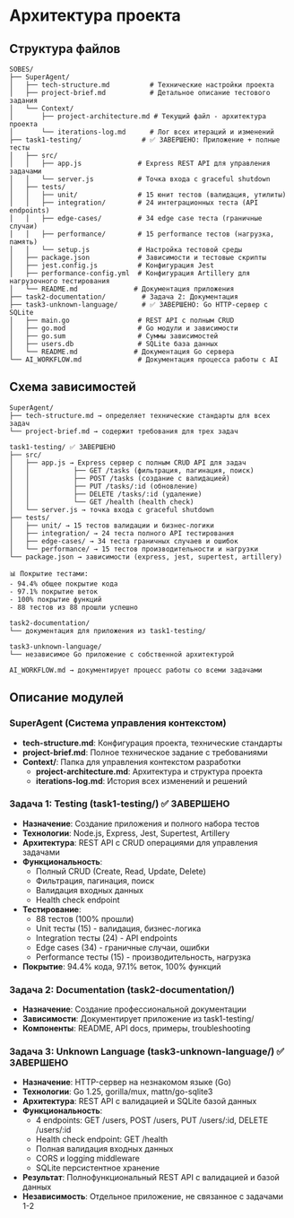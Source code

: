 # Архитектура проекта

## Структура файлов

```
SOBES/
├── SuperAgent/
│   ├── tech-structure.md          # Технические настройки проекта
│   ├── project-brief.md           # Детальное описание тестового задания
│   └── Context/
│       ├── project-architecture.md # Текущий файл - архитектура проекта
│       └── iterations-log.md      # Лог всех итераций и изменений
├── task1-testing/               # ✅ ЗАВЕРШЕНО: Приложение + полные тесты
│   ├── src/
│   │   ├── app.js              # Express REST API для управления задачами
│   │   └── server.js           # Точка входа с graceful shutdown
│   ├── tests/
│   │   ├── unit/               # 15 юнит тестов (валидация, утилиты)
│   │   ├── integration/        # 24 интеграционных теста (API endpoints)
│   │   ├── edge-cases/         # 34 edge case теста (граничные случаи)
│   │   ├── performance/        # 15 performance тестов (нагрузка, память)
│   │   └── setup.js            # Настройка тестовой среды
│   ├── package.json            # Зависимости и тестовые скрипты
│   ├── jest.config.js          # Конфигурация Jest
│   ├── performance-config.yml  # Конфигурация Artillery для нагрузочного тестирования
│   └── README.md              # Документация приложения
├── task2-documentation/         # Задача 2: Документация
├── task3-unknown-language/      # ✅ ЗАВЕРШЕНО: Go HTTP-сервер с SQLite
│   ├── main.go                 # REST API с полным CRUD
│   ├── go.mod                  # Go модули и зависимости
│   ├── go.sum                  # Суммы зависимостей
│   ├── users.db                # SQLite база данных
│   └── README.md              # Документация Go сервера
└── AI_WORKFLOW.md              # Документация процесса работы с AI
```

## Схема зависимостей

```
SuperAgent/
├── tech-structure.md → определяет технические стандарты для всех задач
└── project-brief.md → содержит требования для трех задач

task1-testing/ ✅ ЗАВЕРШЕНО
├── src/
│   ├── app.js → Express сервер с полным CRUD API для задач
│   │           ├── GET /tasks (фильтрация, пагинация, поиск)
│   │           ├── POST /tasks (создание с валидацией)
│   │           ├── PUT /tasks/:id (обновление)
│   │           ├── DELETE /tasks/:id (удаление)
│   │           └── GET /health (health check)
│   └── server.js → точка входа с graceful shutdown
├── tests/
│   ├── unit/ → 15 тестов валидации и бизнес-логики
│   ├── integration/ → 24 теста полного API тестирования
│   ├── edge-cases/ → 34 теста граничных случаев и ошибок
│   └── performance/ → 15 тестов производительности и нагрузки
└── package.json → зависимости (express, jest, supertest, artillery)

📊 Покрытие тестами:
- 94.4% общее покрытие кода
- 97.1% покрытие веток
- 100% покрытие функций  
- 88 тестов из 88 прошли успешно

task2-documentation/
└── документация для приложения из task1-testing/

task3-unknown-language/
└── независимое Go приложение с собственной архитектурой

AI_WORKFLOW.md → документирует процесс работы со всеми задачами
```

## Описание модулей

### SuperAgent (Система управления контекстом)
- **tech-structure.md**: Конфигурация проекта, технические стандарты
- **project-brief.md**: Полное техническое задание с требованиями
- **Context/**: Папка для управления контекстом разработки
  - **project-architecture.md**: Архитектура и структура проекта
  - **iterations-log.md**: История всех изменений и решений

### Задача 1: Testing (task1-testing/) ✅ ЗАВЕРШЕНО
- **Назначение**: Создание приложения и полного набора тестов
- **Технологии**: Node.js, Express, Jest, Supertest, Artillery
- **Архитектура**: REST API с CRUD операциями для управления задачами
- **Функциональность**: 
  - Полный CRUD (Create, Read, Update, Delete)
  - Фильтрация, пагинация, поиск
  - Валидация входных данных
  - Health check endpoint
- **Тестирование**: 
  - 88 тестов (100% прошли)
  - Unit тесты (15) - валидация, бизнес-логика
  - Integration тесты (24) - API endpoints 
  - Edge cases (34) - граничные случаи, ошибки
  - Performance тесты (15) - производительность, нагрузка
- **Покрытие**: 94.4% кода, 97.1% веток, 100% функций

### Задача 2: Documentation (task2-documentation/)
- **Назначение**: Создание профессиональной документации
- **Зависимости**: Документирует приложение из task1-testing/
- **Компоненты**: README, API docs, примеры, troubleshooting

### Задача 3: Unknown Language (task3-unknown-language/) ✅ ЗАВЕРШЕНО
- **Назначение**: HTTP-сервер на незнакомом языке (Go)
- **Технологии**: Go 1.25, gorilla/mux, mattn/go-sqlite3
- **Архитектура**: REST API с валидацией и SQLite базой данных
- **Функциональность**:
  - 4 endpoints: GET /users, POST /users, PUT /users/:id, DELETE /users/:id
  - Health check endpoint: GET /health
  - Полная валидация входных данных
  - CORS и logging middleware
  - SQLite персистентное хранение
- **Результат**: Полнофункциональный REST API с валидацией и базой данных
- **Независимость**: Отдельное приложение, не связанное с задачами 1-2
